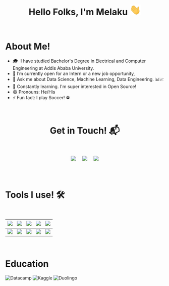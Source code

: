 <h1 align="center">Hello Folks, I'm Melaku <a> <img src="wave.gif"  width="35px"/></h1>
<Br>
<h1>About Me! </h1>

- 🎓 &nbsp;I have studied Bachelor's Degree in Electrical and Computer Engineering at Addis Ababa University.
- 🔭 I’m currently open for an Intern or a new job opportunity,
- 💬  Ask me about Data Science, Machine Learning, Data Engineering. 📊📈
- 🏫 Constantly learning. I'm super interested in Open Source!
- 😄 Pronouns: He/His
- ⚡ Fun fact: I play Soccer! ⚽       
  
<Br>
<h1 align="center">Get in Touch! 📬</h1>
<Br>
<p align="center">
<a href="https://www.linkedin.com/in/melaku-a-mekonnen-" target="blank"><img align="center" src="https://img.shields.io/badge/Melaku Mekonnen-0077B5?style=for-the-badge&logo=linkedin&logoColor=white" /></a> &nbsp;&nbsp;&nbsp;  <a href="mailto:melakuandarge100@gmail.com" target="blank"><img align="center" src="https://img.shields.io/badge/gmail-D14836?style=for-the-badge&logo=gmail&logoColor=white" /></a>    &nbsp;&nbsp;&nbsp;       <a href="https://github.com/Melak2017" target="blank"><img align="center" src="https://img.shields.io/badge/Melak2017-100000?style=for-the-badge&logo=github&logoColor=white" /></a>
</p>
<Br> 
<Br>

<h1>Tools I use! 🛠️</h1>
<Br>
 
|![](https://img.shields.io/badge/Python-FFD43B?style=for-the-badge&logo=python&logoColor=darkgreen)|![](https://img.shields.io/badge/TensorFlow-FF6F00?style=for-the-badge&logo=TensorFlow&logoColor=white)|![](https://img.shields.io/badge/scikit_learn-F7931E?style=for-the-badge&logo=scikit-learn&logoColor=white)|![](https://img.shields.io/badge/Keras-D00000?style=for-the-badge&logo=Keras&logoColor=white)|![](https://img.shields.io/badge/Jupyter-F37626.svg?&style=for-the-badge&logo=Jupyter&logoColor=white)|
|---|---|---|---|---|
|![](https://img.shields.io/badge/conda-342B029.svg?&style=for-the-badge&logo=anaconda&logoColor=white)|![](https://img.shields.io/badge/Pandas-2C2D72?style=for-the-badge&logo=pandas&logoColor=white)|![](https://img.shields.io/badge/Numpy-777BB4?style=for-the-badge&logo=numpy&logoColor=white)|![](https://img.shields.io/badge/Plotly-239120?style=for-the-badge&logo=plotly&logoColor=white)|![](https://img.shields.io/badge/And%20More!-yellow?style=for-the-badge)|
  <Br>
<h1>Education</h1>

![Datacamp](https://img.shields.io/badge/Datacamp-05192D?style=for-the-badge&logo=datacamp&logoColor=03E860)
![Kaggle](https://img.shields.io/badge/Kaggle-035a7d?style=for-the-badge&logo=kaggle&logoColor=white)
![Duolingo](https://img.shields.io/badge/Duolingo-%234DC730.svg?style=for-the-badge&logo=Duolingo&logoColor=white)

